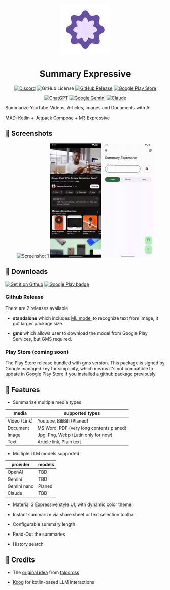 <div style="text-align: center;">
<img src=".github/logo.webp"  width=160 height=160 alt="logo">

# Summary Expressive

[![Discord](https://img.shields.io/discord/1406171833119801394?style=flat&logo=discord&link=https%3A%2F%2Fdiscord.gg%2FWjN73wKTqd)](https://discord.gg/WjN73wKTqd)
![GitHub License](https://img.shields.io/github/license/kid1412621/SummaryExpressive)
[![GitHub Release](https://img.shields.io/github/v/release/kid1412621/SummaryExpressive)](https://github.com/kid1412621/SummaryExpressive/releases)
[![Google Play Store](https://img.shields.io/badge/Google_Play-414141?logo=google-play)](https://play.google.com/store/apps/details?id=me.nanova.SummaryExpressive)

[![ChatGPT](https://img.shields.io/badge/ChatGPT-74aa9c?logo=openai&logoColor=white)](#)
[![Google Gemini](https://img.shields.io/badge/Google%20Gemini-886FBF?logo=googlegemini&logoColor=fff)](#)
[![Claude](https://img.shields.io/badge/Claude-D97757?logo=claude&logoColor=fff)](#)

</div>

Summarize YouTube-Videos, Articles, Images and Documents with AI

[MAD](https://developer.android.com/courses/pathways/android-architecture): Kotlin + Jetpack
Compose + M3 Expressive

## 📱 Screenshots

<div style="text-align: center;">
  <img src=".github/screenshots/screen1.webp" alt="Screenshot 1" width="32%">
  <img src=".github/screenshots/screen2.webp" alt="Screenshot 2" width="32%">
  <img src=".github/screenshots/screen3.webp" alt="Screenshot 3" width="32%">
</div>

## 🔗 Downloads

[![Get it on Github](https://images.weserv.nl/?url=https://s1.ax1x.com/2023/01/12/pSu1a36.png&h=80)](https://github.com/kid1412621/SummaryExpressive/releases)
[![Google Play badge](https://images.weserv.nl/?url=https://play.google.com/intl/en_us/badges/static/images/badges/en_badge_web_generic.png&h=80)](https://play.google.com/store/apps/details?id=me.nanova.SummaryExpressive)

### Github Release

There are 2 releases available:

- **standalone** which
  includes [ML model](https://developers.google.com/ml-kit/vision/text-recognition/v2) to recognize
  text from image, it got larger package size.

- **gms** which allows user to download the model from Google Play Services, but GMS required.

### Play Store (coming soon)

The Play Store release bundled with gms version. This package is signed by Google managed key for
simplicity, which means it's not compatible to update in Google Play Store if you installed a github
package previously.

## 📖 Features

- Summarize multiple media types

| media        | supported types                          |
|--------------|------------------------------------------|
| Video (Link) | Youtube, BiliBili (Planed)               |
| Document     | MS Word, PDF (very long contents planed) |
| Image        | Jpg, Png, Webp (Latin only for now)      |
| Text         | Article link, Plain text                 |

- Multiple LLM models supported

| provider    | models |
|-------------|--------|
| OpenAI      | TBD    |
| Gemini      | TBD    |
| Gemini nano | Planed |
| Claude      | TBD    |

- [Material 3 Expressive](https://m3.material.io/blog/building-with-m3-expressive) style UI, with
  dynamic color theme.

- Instant summarize via share sheet or text selection toolbar

- Configurable summary length

- Read-Out the summaries

- History search

## 🌟 Credits

- The [original idea](https://github.com/talosross/SummaryYou)
  from [talosross](https://github.com/talosross)

- [Koog](https://koog.ai) for kotlin-based LLM interactions